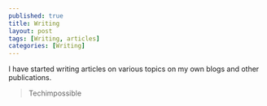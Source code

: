 ```yaml
---
published: true
title: Writing
layout: post
tags: [Writing, articles]
categories: [Writing]
---
```

I have started writing articles on various topics on my own blogs and other publications. 

> Techimpossible